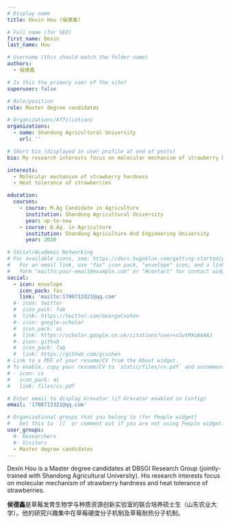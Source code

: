 ```yaml
---
# Display name
title: Dexin Hou (侯德鑫)

# Full name (for SEO)
first_name: Dexin
last_name: Hou

# Username (this should match the folder name)
authors:
  - 侯德鑫

# Is this the primary user of the site?
superuser: false

# Role/position
role: Master degree candidates

# Organizations/Affiliations
organizations:
  - name: Shandong Agricultural University
    url: ''

# Short bio (displayed in user profile at end of posts)
bio: My research interests focus on molecular mechanism of strawberry hardness and heat tolerance of strawberries.

interests:
  - Molecular mechanism of strawberry hardness
  - Heat tolerance of strawberries

education:
  courses:
    - course: M.Ag Candidate in Agriculture
      institution: Shandong Agricultural University
      year: up-to-now
    - course: B.Ag. in Agriculture
      institution: Shandong Agriculture And Engineering University
      year: 2020

# Social/Academic Networking
# For available icons, see: https://docs.hugoblox.com/getting-started/page-builder/#icons
#   For an email link, use "fas" icon pack, "envelope" icon, and a link in the
#   form "mailto:your-email@example.com" or "#contact" for contact widget.
social:
  - icon: envelope
    icon_pack: fas
    link: 'mailto:1700713321@qq.com'
  #- icon: twitter
  #  icon_pack: fab
  #  link: https://twitter.com/GeorgeCushen
  #- icon: google-scholar
  #  icon_pack: ai
  #  link: https://scholar.google.co.uk/citations?user=sIwtMXoAAAAJ
  #- icon: github
  #  icon_pack: fab
  #  link: https://github.com/gcushen
# Link to a PDF of your resume/CV from the About widget.
# To enable, copy your resume/CV to `static/files/cv.pdf` and uncomment the lines below.
# - icon: cv
#   icon_pack: ai
#   link: files/cv.pdf

# Enter email to display Gravatar (if Gravatar enabled in Config)
email: '1700713321@qq.com'

# Organizational groups that you belong to (for People widget)
#   Set this to `[]` or comment out if you are not using People widget.
user_groups:
  #- Researchers
  #- Visitors
  - Master degree candidates
---
```


Dexin Hou is a Master degree candidates at DBSGI Research Group (jointly-trained with Shandong Agricultural University). His research interests focus on molecular mechanism of strawberry hardness and heat tolerance of strawberries.

**侯德鑫**是草莓发育生物学与种质资源创新实验室的联合培养硕士生（山东农业大学）。他的研究兴趣集中在草莓硬度分子机制及草莓耐热分子机制。